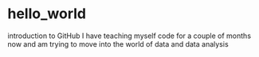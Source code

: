 # hello_world
introduction to GitHub
I have teaching myself code for a couple of months now and am trying to move into the world of data and data analysis
